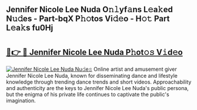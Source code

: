 ## Jennifer Nicole Lee Nuda O𝚗𝚕yf𝚊ns L𝚎a𝚔ed N𝚞𝚍es - Part-bqX P𝚑𝚘tos Vi𝚍𝚎o - H𝚘𝚝 Part L𝚎a𝚔s fu0Hj

# <h2><a href="http://kf77dqd.oniu.top/?m=Jennifer+Nicole+Lee+Nuda">🔗👉 🔴 Jennifer Nicole Lee Nuda P𝚑ot𝚘𝚜 V𝚒d𝚎o</a></h2>

[![Jennifer Nicole Lee Nuda Nu𝚍e𝚜](https://i.imgur.com/0qMVB7G.gif)](http://kf77dqd.oniu.top/?m=Jennifer+Nicole+Lee+Nuda)
Online artist and amusement giver Jennifer Nicole Lee Nuda, known for disseminating dance and lifestyle knowledge through trending dance trends and short videos. Approachability and authenticity are the keys to Jennifer Nicole Lee Nuda's public persona, but the enigma of his private life continues to captivate the public's imagination.  
